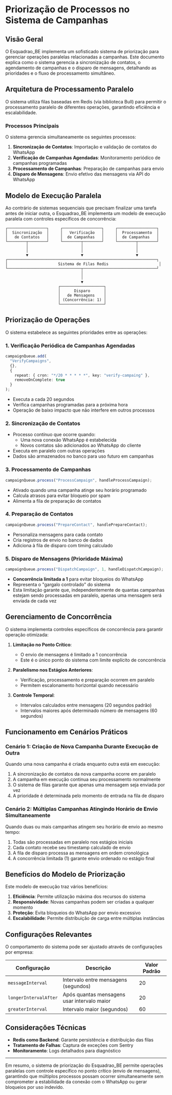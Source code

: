# Priorização de Processos no Sistema de Campanhas

## Visão Geral

O Esquadrao_BE implementa um sofisticado sistema de priorização para gerenciar operações paralelas relacionadas a campanhas. Este documento explica como o sistema gerencia a sincronização de contatos, o agendamento de campanhas e o disparo de mensagens, detalhando as prioridades e o fluxo de processamento simultâneo.

## Arquitetura de Processamento Paralelo

O sistema utiliza filas baseadas em Redis (via biblioteca Bull) para permitir o processamento paralelo de diferentes operações, garantindo eficiência e escalabilidade.

### Processos Principais

O sistema gerencia simultaneamente os seguintes processos:

1. **Sincronização de Contatos**: Importação e validação de contatos do WhatsApp
2. **Verificação de Campanhas Agendadas**: Monitoramento periódico de campanhas programadas
3. **Processamento de Campanhas**: Preparação de campanhas para envio
4. **Disparo de Mensagens**: Envio efetivo das mensagens via API do WhatsApp

## Modelo de Execução Paralela

Ao contrário de sistemas sequenciais que precisam finalizar uma tarefa antes de iniciar outra, o Esquadrao_BE implementa um modelo de execução paralela com controles específicos de concorrência:

```
┌─────────────────┐     ┌─────────────────┐     ┌─────────────────┐
│  Sincronização  │     │   Verificação   │     │  Processamento  │
│   de Contatos   │     │  de Campanhas   │     │  de Campanhas   │
└────────┬────────┘     └────────┬────────┘     └────────┬────────┘
         │                       │                       │
         │                       │                       │
         ▼                       ▼                       ▼
┌─────────────────────────────────────────────────────────────────┐
│                      Sistema de Filas Redis                      │
└────────────────────────────────┬────────────────────────────────┘
                                 │
                                 │
                                 ▼
                       ┌───────────────────┐
                       │      Disparo      │
                       │   de Mensagens    │
                       │ (Concorrência: 1) │
                       └───────────────────┘
```

## Priorização de Operações

O sistema estabelece as seguintes prioridades entre as operações:

### 1. Verificação Periódica de Campanhas Agendadas

```typescript
campaignQueue.add(
  "VerifyCampaigns",
  {},
  {
    repeat: { cron: "*/20 * * * * *", key: "verify-campaing" },
    removeOnComplete: true
  }
);
```

- Executa a cada 20 segundos
- Verifica campanhas programadas para a próxima hora
- Operação de baixo impacto que não interfere em outros processos

### 2. Sincronização de Contatos

- Processo contínuo que ocorre quando:
  - Uma nova conexão WhatsApp é estabelecida
  - Novos contatos são adicionados ao WhatsApp do cliente
- Executa em paralelo com outras operações
- Dados são armazenados no banco para uso futuro em campanhas

### 3. Processamento de Campanhas

```typescript
campaignQueue.process("ProcessCampaign", handleProcessCampaign);
```

- Ativado quando uma campanha atinge seu horário programado
- Calcula atrasos para evitar bloqueio por spam
- Alimenta a fila de preparação de contatos

### 4. Preparação de Contatos

```typescript
campaignQueue.process("PrepareContact", handlePrepareContact);
```

- Personaliza mensagens para cada contato
- Cria registros de envio no banco de dados
- Adiciona à fila de disparo com timing calculado

### 5. Disparo de Mensagens (Prioridade Máxima)

```typescript
campaignQueue.process("DispatchCampaign", 1, handleDispatchCampaign);
```

- **Concorrência limitada a 1** para evitar bloqueios do WhatsApp
- Representa o "gargalo controlado" do sistema
- Esta limitação garante que, independentemente de quantas campanhas estejam sendo processadas em paralelo, apenas uma mensagem será enviada de cada vez

## Gerenciamento de Concorrência

O sistema implementa controles específicos de concorrência para garantir operação otimizada:

1. **Limitação no Ponto Crítico**:
   - O envio de mensagens é limitado a 1 concorrência
   - Este é o único ponto do sistema com limite explícito de concorrência

2. **Paralelismo nos Estágios Anteriores**:
   - Verificação, processamento e preparação ocorrem em paralelo
   - Permitem escalonamento horizontal quando necessário

3. **Controle Temporal**:
   - Intervalos calculados entre mensagens (20 segundos padrão)
   - Intervalos maiores após determinado número de mensagens (60 segundos)

## Funcionamento em Cenários Práticos

### Cenário 1: Criação de Nova Campanha Durante Execução de Outra

Quando uma nova campanha é criada enquanto outra está em execução:

1. A sincronização de contatos da nova campanha ocorre em paralelo
2. A campanha em execução continua seu processamento normalmente
3. O sistema de filas garante que apenas uma mensagem seja enviada por vez
4. A prioridade é determinada pelo momento de entrada na fila de disparo

### Cenário 2: Múltiplas Campanhas Atingindo Horário de Envio Simultaneamente

Quando duas ou mais campanhas atingem seu horário de envio ao mesmo tempo:

1. Todas são processadas em paralelo nos estágios iniciais
2. Cada contato recebe seu timestamp calculado de envio
3. A fila de disparo processa as mensagens em ordem cronológica
4. A concorrência limitada (1) garante envio ordenado no estágio final

## Benefícios do Modelo de Priorização

Este modelo de execução traz vários benefícios:

1. **Eficiência**: Permite utilização máxima dos recursos do sistema
2. **Responsividade**: Novas campanhas podem ser criadas a qualquer momento
3. **Proteção**: Evita bloqueios do WhatsApp por envio excessivo
4. **Escalabilidade**: Permite distribuição de carga entre múltiplas instâncias

## Configurações Relevantes

O comportamento do sistema pode ser ajustado através de configurações por empresa:

| Configuração | Descrição | Valor Padrão |
|--------------|-----------|--------------|
| `messageInterval` | Intervalo entre mensagens (segundos) | 20 |
| `longerIntervalAfter` | Após quantas mensagens usar intervalo maior | 20 |
| `greaterInterval` | Intervalo maior (segundos) | 60 |

## Considerações Técnicas

- **Redis como Backend**: Garante persistência e distribuição das filas
- **Tratamento de Falhas**: Captura de exceções com Sentry
- **Monitoramento**: Logs detalhados para diagnóstico

---

Em resumo, o sistema de priorização do Esquadrao_BE permite operações paralelas com controle específico no ponto crítico (envio de mensagens), garantindo que múltiplos processos possam ocorrer simultaneamente sem comprometer a estabilidade da conexão com o WhatsApp ou gerar bloqueios por uso indevido.
